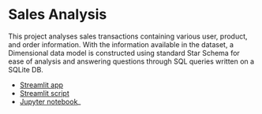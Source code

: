 # Sales Analysis
This project analyses sales transactions containing various user, product, and order information. With the information available in the dataset, a Dimensional data model is constructed using standard Star Schema for ease of analysis and answering questions through SQL queries written on a SQLite DB.
- [Streamlit app](https://sales-analysis-shilpa.streamlit.app/)
- [Streamlit script]()
- [Jupyter notebook]()_
